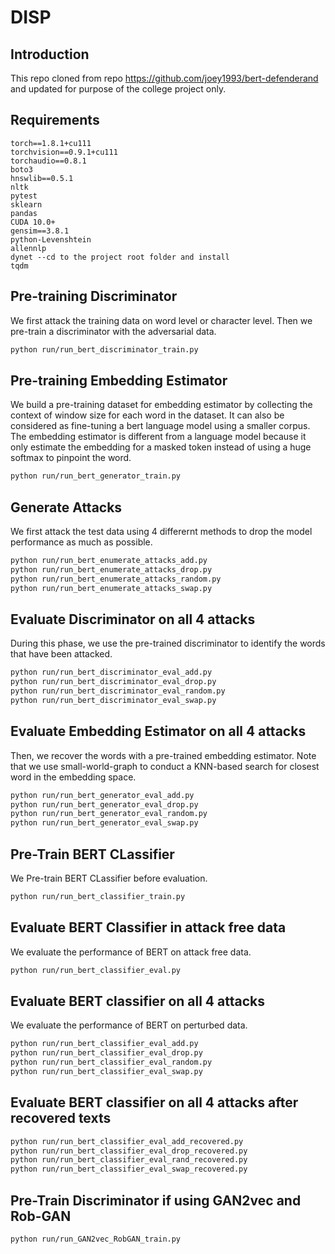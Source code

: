 # DISP

## Introduction

This repo cloned from repo https://github.com/joey1993/bert-defenderand and updated for purpose of the college project only.

## Requirements
```
torch==1.8.1+cu111 
torchvision==0.9.1+cu111 
torchaudio==0.8.1
boto3
hnswlib==0.5.1
nltk
pytest
sklearn
pandas
CUDA 10.0+
gensim==3.8.1
python-Levenshtein
allennlp
dynet --cd to the project root folder and install 
tqdm
```

## Pre-training Discriminator

We first attack the training data on word level or character level. Then we pre-train a discriminator with the adversarial data.

~~~bash
python run/run_bert_discriminator_train.py
~~~

## Pre-training Embedding Estimator

We build a pre-training dataset for embedding estimator by collecting the context of window size for each word in the dataset. It can also be considered as fine-tuning a bert language model using a smaller corpus. The embedding estimator is different from a language model because it only estimate the embedding for a masked token instead of using a huge softmax to pinpoint the word.

```bash
python run/run_bert_generator_train.py
```

## Generate Attacks

We first attack the test data using 4 differernt methods to drop the model performance as much as possible. 

```bash
python run/run_bert_enumerate_attacks_add.py
python run/run_bert_enumerate_attacks_drop.py
python run/run_bert_enumerate_attacks_random.py
python run/run_bert_enumerate_attacks_swap.py
```

## Evaluate Discriminator on all 4 attacks

During this phase, we use the pre-trained discriminator to identify the words that have been attacked.

```bash
python run/run_bert_discriminator_eval_add.py
python run/run_bert_discriminator_eval_drop.py
python run/run_bert_discriminator_eval_random.py
python run/run_bert_discriminator_eval_swap.py
```

## Evaluate Embedding Estimator on all 4 attacks

Then, we recover the words with a pre-trained embedding estimator. Note that we use small-world-graph to conduct a KNN-based search for closest word in the embedding space. 

```bash
python run/run_bert_generator_eval_add.py
python run/run_bert_generator_eval_drop.py
python run/run_bert_generator_eval_random.py
python run/run_bert_generator_eval_swap.py
```

## Pre-Train BERT CLassifier

We Pre-train BERT CLassifier before evaluation.

```bash
python run/run_bert_classifier_train.py
```

## Evaluate BERT Classifier in attack free data

We evaluate the performance of BERT on attack free data.

```bash
python run/run_bert_classifier_eval.py
```

## Evaluate BERT classifier on all 4 attacks

We evaluate the performance of BERT on perturbed data.

```bash
python run/run_bert_classifier_eval_add.py
python run/run_bert_classifier_eval_drop.py
python run/run_bert_classifier_eval_random.py
python run/run_bert_classifier_eval_swap.py
```

## Evaluate BERT classifier on all 4 attacks after recovered texts

```bash
python run/run_bert_classifier_eval_add_recovered.py
python run/run_bert_classifier_eval_drop_recovered.py
python run/run_bert_classifier_eval_rand_recovered.py
python run/run_bert_classifier_eval_swap_recovered.py
```

## Pre-Train Discriminator if using GAN2vec and Rob-GAN

```bash
python run/run_GAN2vec_RobGAN_train.py
```
